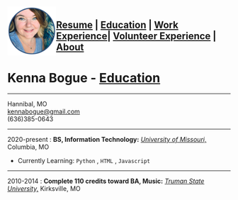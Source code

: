 <img src="Kenna.png" align="left" width="110" height="110" >

## **[Resume](README.md) | [Education](education.md) | [Work Experience](experience.md)| [Volunteer Experience](volunteer.md) | [About](about.md)**

# Kenna Bogue - [Education](education.md)
---------

Hannibal, MO         
kennabogue@gmail.com         
(636)385-0643

---------

2020-present
: **BS, Information Technology:** _[University of Missouri,](https://missouri.edu/)_ Columbia, MO
   * Currently Learning: ```Python``` , ```HTML``` , ```Javascript```

---------

2010-2014
: **Complete 110 credits toward BA, Music:** _[Truman State University,](https://www.truman.edu/)_ Kirksville, MO
